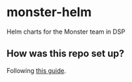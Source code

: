 # monster-helm
Helm charts for the Monster team in DSP

## How was this repo set up?
Following [this guide](https://tech.paulcz.net/blog/creating-a-helm-chart-monorepo-part-1/).
